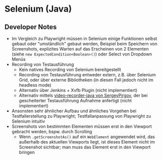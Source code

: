 # Selenium (Java)

## Developer Notes

- Im Vergleich zu Playwright müssen in Selenium einige Funktionen selbst gebaut oder "umständlich" gebaut werden, Beispiel beim Speichern von Screenshots, explizites Warten auf das Erscheinen von 2 Elementen (siehe `new ExpectedCondition<Boolean>()`) oder Select von Dropdown Menüs
- Recording von Testausführung
  - Kein natives Recording von Selenium bereitgestellt
  - Recording von Testausführung entweder extern, z.B. über Selenium Grid, oder über externe Bibliotheken (in diesen Fall jedoch nicht im headless mode)
  - Alternativ über Jenkins + Xvfb Plugin (nicht implementiert)
  - Alternativ mittels [video-recorder-java von SergeyPirgov](https://github.com/SergeyPirogov/video-recorder-java), der bei gescheiterter Testausführung Aufnahme anfertigt (nicht implementiert)
- Ansonsten sehr ähnlicher Aufbau und ähnliches Vorgehen bei Testfallerstellung zu Playwright; Testfallanpassung von Playwright zu Selenium intuitiv
- Screenshots von bestimmten Elementen müssen erst in den Viewport gebracht werden, bspw. durch Scrolling
  - Wenn `.getScreenshotAs()` auf ein `WebElement` angewendet wird, das außerhalb des aktuellen Viewports liegt, ist dieses Element nicht im Screenshot sichtbar; man muss das Element erst in den Viewport bringen